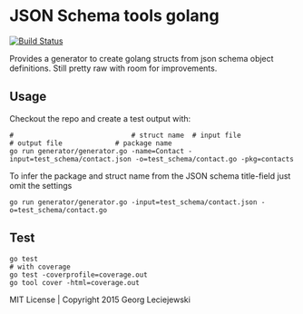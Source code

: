 # JSON Schema tools golang
[![Build Status](https://travis-ci.org/schorsch/go-json-schema-tools.svg?branch=master)](https://travis-ci.org/schorsch/go-json-schema-tools)

Provides a generator to create golang structs from json schema object definitions.
Still pretty raw with room for improvements.

## Usage

Checkout the repo and create a test output with:
    
    #                             # struct name  # input file                   # output file             # package name    
    go run generator/generator.go -name=Contact -input=test_schema/contact.json -o=test_schema/contact.go -pkg=contacts

To infer the package and struct name from the JSON schema title-field just omit the settings

    go run generator/generator.go -input=test_schema/contact.json -o=test_schema/contact.go
    

## Test

    go test
    # with coverage
    go test -coverprofile=coverage.out 
    go tool cover -html=coverage.out  
    
    
MIT License | Copyright 2015 Georg Leciejewski
